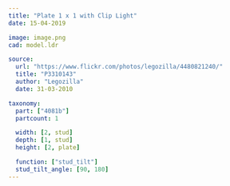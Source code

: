 ```yaml
---
title: "Plate 1 x 1 with Clip Light"
date: 15-04-2019

image: image.png
cad: model.ldr

source:
  url: "https://www.flickr.com/photos/legozilla/4480821240/"
  title: "P3310143"
  author: "Legozilla"
  date: 31-03-2010

taxonomy:
  part: ["4081b"]
  partcount: 1

  width: [2, stud]
  depth: [1, stud]
  height: [2, plate]

  function: ["stud_tilt"]
  stud_tilt_angle: [90, 180]
---
```


